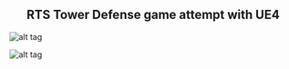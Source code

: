 <center><h2>RTS Tower Defense game attempt with UE4</h2></center>

![alt tag](https://user-images.githubusercontent.com/28708647/54490358-40d5f900-48c6-11e9-8b63-e9c39754b17a.png)


<hl>

![alt tag](https://user-images.githubusercontent.com/28708647/54490363-4d5a5180-48c6-11e9-93a3-47dfc4189298.png)
